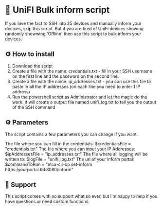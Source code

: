 # 🚀 UniFI Bulk inform script
If you love the fact to SSH into 25 devices and manually inform your decices, skip this script.
But if you are tired of UniFi devices showing randomly showwing 'Offline' then use this script to bulk inform your devices.

## ⚙️ How to install
1. Download the script
2. Create a file with the name: credentials.txt - fill in your SSH username on the first line and the password on the second line.
3. Create a file with the name: ip_addresses.txt - you can use this file to paste in all the IP addresses (on each line you need to enter 1 IP address)
4. Run the powershell script as Administrator and let the magic do the work.
It will create a output file named unifi_log.txt to tell you the output of the SSH command 

## ⚙️ Parameters
The script contains a few parameters you can change if you want.

The file where you can fill in the credentials: $credentialsFile = "credentials.txt" 
The file where you can input your IP Addresses: $ipAddressesFile = "ip_addresses.txt"
The file where all logging will be written to: $logFile = "unifi_log.txt"
The url of your inform portal: $commandToRun = "mca-cli-op set-inform https:/yourportal.tld:8080/inform"  

## 💬 Support
This script comes with no support what so ever, but i'm happy to help if you have questions or need custom functions.
